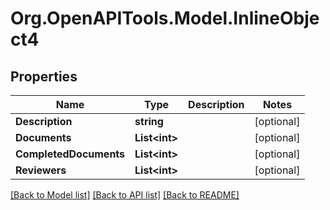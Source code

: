 
# Org.OpenAPITools.Model.InlineObject4

## Properties

Name | Type | Description | Notes
------------ | ------------- | ------------- | -------------
**Description** | **string** |  | [optional] 
**Documents** | **List&lt;int&gt;** |  | [optional] 
**CompletedDocuments** | **List&lt;int&gt;** |  | [optional] 
**Reviewers** | **List&lt;int&gt;** |  | [optional] 

[[Back to Model list]](../README.md#documentation-for-models)
[[Back to API list]](../README.md#documentation-for-api-endpoints)
[[Back to README]](../README.md)

